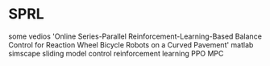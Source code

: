 # SPRL
some vedios
'Online Series-Parallel Reinforcement-Learning-Based Balance Control for Reaction Wheel Bicycle Robots on a Curved Pavement' 
matlab simscape
sliding model control
reinforcement learning
PPO
MPC
